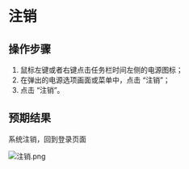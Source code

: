 # 注销

## 操作步骤

1. 鼠标左键或者右键点击任务栏时间左侧的电源图标；
2. 在弹出的电源选项画面或菜单中，点击 “注销”；
3. 点击 “注销”。

## 预期结果

系统注销，回到登录页面

![注销.png](./img/注销.png)
